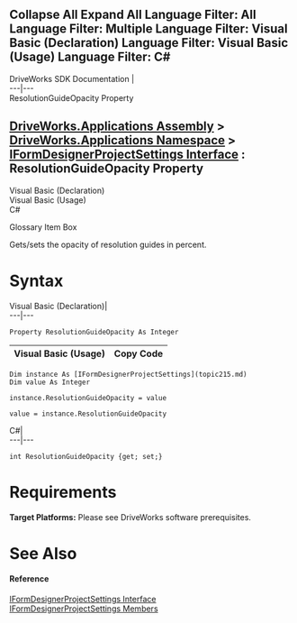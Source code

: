        

 Collapse All Expand All  Language Filter: All  Language Filter: Multiple  Language Filter: Visual Basic (Declaration) Language Filter: Visual Basic (Usage) Language Filter: C#  
---  
DriveWorks SDK Documentation  |   
---|---  
ResolutionGuideOpacity Property   
  
[DriveWorks.Applications Assembly](topic13.md) > [DriveWorks.Applications Namespace](topic16.md) > [IFormDesignerProjectSettings Interface](topic215.md) : ResolutionGuideOpacity Property  
---  
  
Visual Basic (Declaration)    
Visual Basic (Usage)    
C# 

Glossary Item Box

Gets/sets the opacity of resolution guides in percent. 

# Syntax

Visual Basic (Declaration)|   
---|---  
      
    
    Property ResolutionGuideOpacity As Integer  
  
Visual Basic (Usage)| Copy Code  
---|---  
      
    
    Dim instance As [IFormDesignerProjectSettings](topic215.md)
    Dim value As Integer
     
    instance.ResolutionGuideOpacity = value
     
    value = instance.ResolutionGuideOpacity  
  
C#|   
---|---  
      
    
    int ResolutionGuideOpacity {get; set;}  
  
# Requirements

**Target Platforms:** Please see DriveWorks software prerequisites.

# See Also

#### Reference

[IFormDesignerProjectSettings Interface](topic215.md)   
[IFormDesignerProjectSettings Members](topic216.md)


